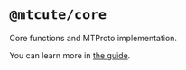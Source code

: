 # `@mtcute/core`

Core functions and MTProto implementation.

You can learn more in [the guide](/guide/index.html).
